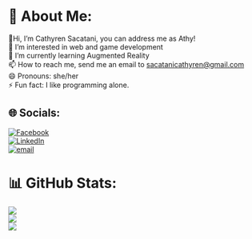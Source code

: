 # 💫 About Me:
🌸Hi, I’m Cathyren Sacatani, you can address me as Athy!<br>👀 I’m interested in web and game development<br>🌱 I’m currently learning Augmented Reality<br>📫 How to reach me, send me an email to sacatanicathyren@gmail.com<br>😄 Pronouns: she/her<br>⚡ Fun fact: I like programming alone.


## 🌐 Socials:
[![Facebook](https://img.shields.io/badge/Facebook-%231877F2.svg?logo=Facebook&logoColor=white)](https://www.facebook.com/caren.sacatani/) <br/> [![LinkedIn](https://img.shields.io/badge/LinkedIn-%230077B5.svg?logo=linkedin&logoColor=white)](https://www.linkedin.com/in/cathyren-sacatani-50361634a/) <br/> [![email](https://img.shields.io/badge/Email-D14836?logo=gmail&logoColor=white)](mailto:sacatanicathyren@gmail.com) 


# 📊 GitHub Stats:
![](https://github-readme-stats.vercel.app/api?username=Athy11&theme=radical&hide_border=false&include_all_commits=true&count_private=false)<br/>
![](https://nirzak-streak-stats.vercel.app/?user=Athy11&theme=radical&hide_border=false)<br/>
![](https://github-readme-stats.vercel.app/api/top-langs/?username=Athy11&theme=radical&hide_border=false&include_all_commits=true&count_private=false&layout=compact)


<!-- Proudly created with GPRM ( https://gprm.itsvg.in ) -->

